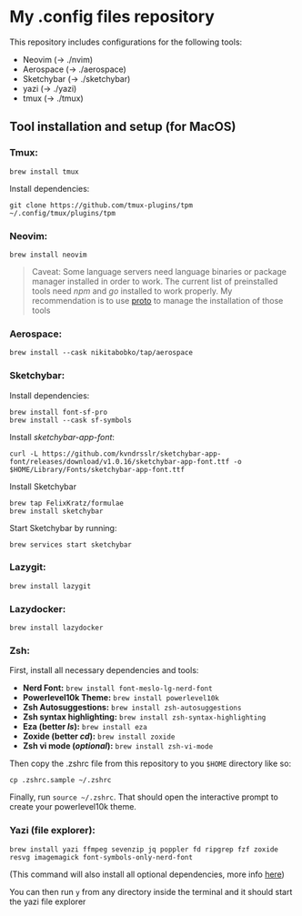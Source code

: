 # My .config files repository

This repository includes configurations for the following tools:

- Neovim (-> ./nvim)
- Aerospace (-> ./aerospace)
- Sketchybar (-> ./sketchybar)
- yazi (-> ./yazi)
- tmux (-> ./tmux)

## Tool installation and setup (for MacOS)

### Tmux:

`brew install tmux`

Install dependencies:

`git clone https://github.com/tmux-plugins/tpm ~/.config/tmux/plugins/tpm`

### Neovim:

`brew install neovim`

> Caveat: Some language servers need language binaries or package manager installed in order to work. The current list of preinstalled tools need *npm* and *go* installed to work properly. My recommendation is to use [proto](https://moonrepo.dev/proto) to manage the installation of those tools

### Aerospace:

`brew install --cask nikitabobko/tap/aerospace`

### Sketchybar:

Install dependencies:

```
brew install font-sf-pro
brew install --cask sf-symbols
```

Install *sketchybar-app-font*:

`curl -L https://github.com/kvndrsslr/sketchybar-app-font/releases/download/v1.0.16/sketchybar-app-font.ttf -o $HOME/Library/Fonts/sketchybar-app-font.ttf`

Install Sketchybar

```
brew tap FelixKratz/formulae
brew install sketchybar
```

Start Sketchybar by running:

`brew services start sketchybar`

### Lazygit:

`brew install lazygit`

### Lazydocker:

`brew install lazydocker`

### Zsh:

First, install all necessary dependencies and tools:

- **Nerd Font:** `brew install font-meslo-lg-nerd-font`
- **Powerlevel10k Theme:** `brew install powerlevel10k`
- **Zsh Autosuggestions:** `brew install zsh-autosuggestions`
- **Zsh syntax highlighting:** `brew install zsh-syntax-highlighting`
- **Eza (better *ls*):** `brew install eza`
- **Zoxide (better *cd*):** `brew install zoxide`
- **Zsh vi mode (*optional*):** `brew install zsh-vi-mode`

Then copy the .zshrc file from this repository to you `$HOME` directory like so:

`cp .zshrc.sample ~/.zshrc`

Finally, run `source ~/.zshrc`. That should open the interactive prompt to create your powerlevel10k theme.

### Yazi (file explorer):

`brew install yazi ffmpeg sevenzip jq poppler fd ripgrep fzf zoxide resvg imagemagick font-symbols-only-nerd-font`

(This command will also install all optional dependencies, more info [here](https://yazi-rs.github.io/docs/installation))

You can then run `y` from any directory inside the terminal and it should start the yazi file explorer
